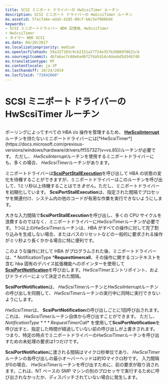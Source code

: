 ```yaml
---
title: SCSI ミニポート ドライバーの HwScsiTimer ルーチン
description: SCSI ミニポート ドライバーの HwScsiTimer ルーチン
ms.assetid: 57ac7a6e-ada5-4185-89cf-b6c5ef9006d4
keywords:
- SCSI ミニポートドライバー WDK 記憶域、HwScsiTimer
- HwScsiTimer
- タイマー WDK SCSI
ms.date: 04/20/2017
ms.localizationpriority: medium
ms.openlocfilehash: 59a327103c9cb2151a27724e357b28089f8621cb
ms.sourcegitcommit: 4b7a6ac7c68e6ad6f27da5d1dc4deabd5d34b748
ms.translationtype: MT
ms.contentlocale: ja-JP
ms.lasthandoff: 10/24/2019
ms.locfileid: "72842660"
---
```

# <a name="scsi-miniport-drivers-hwscsitimer-routine"></a>SCSI ミニポート ドライバーの HwScsiTimer ルーチン


## <span id="ddk_scsi_miniport_drivers_hwscsitimer_routine_kg"></span><span id="DDK_SCSI_MINIPORT_DRIVERS_HWSCSITIMER_ROUTINE_KG"></span>


ポーリングによってすべての HBA i/o 操作を管理するため、 [**HwScsiInterrupt**](https://docs.microsoft.com/previous-versions/windows/hardware/drivers/ff557312(v=vs.85))ルーチンを持たないミニポートドライバーには[*HwScsiTimer*](https://docs.microsoft.com/previous-versions/windows/hardware/drivers/ff557327(v=vs.85))ルーチンが必要です。 ただし、 *HwScsiInterrupt*ルーチンを使用するミニポートドライバーにも、多くの場合、 *HwScsiTimer*ルーチンがあります。

ミニポートドライバーは[**ScsiPortStallExecution**](https://docs.microsoft.com/windows-hardware/drivers/ddi/srb/nf-srb-scsiportstallexecution)を呼び出して HBA の状態の変化を待機することができますが、ミニポートドライバーはこのルーチンを呼び出して、1ミリ秒以上待機することはでき*ません*。ただし、ミニポートドライバーを初期化しています。 **ScsiPortStallExecution**は、指定された間隔でプロセッサを関連付け、システム内の他のコードが有用な作業を実行できないようにします。

大きな入力間隔で**ScsiPortStallExecution**を呼び出し、多くの CPU サイクルを浪費するのではなく、ミニポートドライバーに*HwScsiTimer*ルーチンが必要です。 1つ以上の*HwScsiTimer*ルーチンは、HBA がすべての操作に対して完了割り込みを生成しない場合、またはバスのリセットなどの一般的に要求される操作がミリ秒より長くかかる場合に特に便利です。

このような操作に対して HBA がプログラムされた後、ミニポートドライバーは、* NotificationType ***Requesttimercall**、その操作に関するコンテキストを含む hba 固有のデバイス拡張機能へのポインターを使用して[**ScsiPortNotification**](https://docs.microsoft.com/windows-hardware/drivers/ddi/srb/nf-srb-scsiportnotification)を呼び出します。*HwScsiTimer*エントリポイント、およびドライバーによって決定された間隔。

**ScsiPortNotification**は、 *HwScsiTimer*ルーチンと*HwScsiInterrupt*ルーチンの呼び出しを同期して、 *HwScsiTimer*ルーチンの実行中に同時に実行できないようにします。

*HwScsiTimer*は、 **ScsiPortNotification**の呼び出しごとに1回呼び出されます。これは、 *HwScsiTimer*ルーチン自体から呼び出すことができます。 ただし、 *NotificationType * * * RequestTimerCall** を使用して**ScsiPortNotification**を呼び出すと、指定した時間が経過していない前の呼び出しが上書きされます。 つまり、特定の時点でミニポートドライバーの*HwScsiTimer*ルーチンを呼び出すための未処理の要求は1つだけです。

**ScsiPortNotification**に渡される間隔はマイクロ秒単位であり、 *HwScsiTimer*ルーチンの各呼び出しの最小オーバーヘッドは約10マイクロ秒です。 入力間隔が0の場合、 *HwScsiTimer*ルーチンを呼び出すために、前の要求が取り消されます。これは、NT ベースの SMP マシンの別のプロセッサで実行するために呼び出されなかったか、ディスパッチされていない場合に発生します。

 

 




